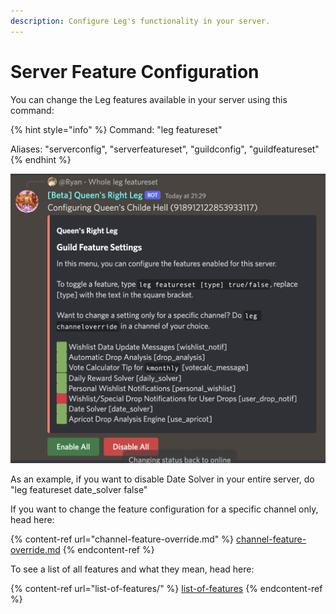```yaml
---
description: Configure Leg's functionality in your server.
---
```


# Server Feature Configuration

You can change the Leg features available in your server using this command:

{% hint style="info" %}
Command: "leg featureset"

Aliases: "serverconfig", "serverfeatureset", "guildconfig", "guildfeatureset"
{% endhint %}

![Default feature settings](<../../.gitbook/assets/image (27).png>)

As an example, if you want to disable Date Solver in your entire server, do "leg featureset date\_solver false"

If you want to change the feature configuration for a specific channel only, head here:&#x20;

{% content-ref url="channel-feature-override.md" %}
[channel-feature-override.md](channel-feature-override.md)
{% endcontent-ref %}

To see a list of all features and what they mean, head here:

{% content-ref url="list-of-features/" %}
[list-of-features](list-of-features/)
{% endcontent-ref %}
